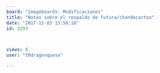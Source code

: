 ```yaml
---
board: "Imageboards: Modificaciones"
title: "Notas sobre el respaldo de futura/chandecarton"
date: "2017-11-03 13:56:18"
id: 3293



views: 8
user: "t0dragonquesa"

---
```

